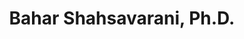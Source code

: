 ---
title: "Bahar Shahsavarani, Ph.D."
presenter_id: bahar_shahsavarani
layout: member_all_publications
---